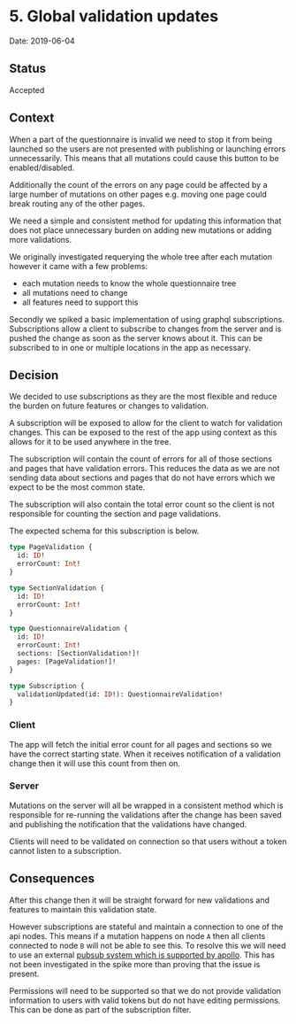 # 5. Global validation updates

Date: 2019-06-04

## Status

Accepted

## Context

When a part of the questionnaire is invalid we need to stop it from being launched so the users are
not presented with publishing or launching errors unnecessarily. This means that all mutations could
cause this button to be enabled/disabled.

Additionally the count of the errors on any page could be affected by a large number of mutations on
other pages e.g. moving one page could break routing any of the other pages.

We need a simple and consistent method for updating this information that does not place unnecessary 
burden on adding new mutations or adding more validations.

We originally investigated requerying the whole tree after each mutation however it came with a few
problems:
- each mutation needs to know the whole questionnaire tree
- all mutations need to change
- all features need to support this

Secondly we spiked a basic implementation of using graphql subscriptions. Subscriptions allow a
client to subscribe to changes from the server and is pushed the change as soon as the server knows
about it. This can be subscribed to in one or multiple locations in the app as necessary.

## Decision

We decided to use subscriptions as they are the most flexible and reduce the burden on future
features or changes to validation.

A subscription will be exposed to allow for the client to watch for validation changes. This can be
exposed to the rest of the app using context as this allows for it to be used anywhere in the tree.

The subscription will contain the count of errors for all of those sections and pages that have
validation errors. This reduces the data as we are not sending data about sections and pages that
do not have errors which we expect to be the most common state.

The subscription will also contain the total error count so the client is not responsible for
counting the section and page validations.

The expected schema for this subscription is below.

```graphql
type PageValidation {
  id: ID!
  errorCount: Int!
}

type SectionValidation {
  id: ID!
  errorCount: Int!
}

type QuestionnaireValidation {
  id: ID!
  errorCount: Int!
  sections: [SectionValidation!]!
  pages: [PageValidation!]!
}

type Subscription {
  validationUpdated(id: ID!): QuestionnaireValidation!
}
```

### Client

The app will fetch the initial error count for all pages and sections so we have the correct
starting state. When it receives notification of a validation change then it will use this 
count from then on.

### Server

Mutations on the server will all be wrapped in a consistent method which is responsible for 
re-running the validations after the change has been saved and publishing the notification that the
validations have changed.

Clients will need to be validated on connection so that users without a token cannot listen to a
subscription.

## Consequences

After this change then it will be straight forward for new validations and features to maintain this
validation state.

However subscriptions are stateful and maintain a connection to one of the api nodes. This means if
a mutation happens on node `A` then all clients connected to node `B` will not be able to see this.
To resolve this we will need to use an external [pubsub system which is supported by apollo](https://www.apollographql.com/docs/apollo-server/features/subscriptions/#pubsub-implementations). This has not been investigated in the spike more than proving that the 
issue is present.

Permissions will need to be supported so that we do not provide validation information to users with
valid tokens but do not have editing permissions. This can be done as part of the subscription
filter.
